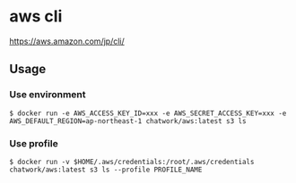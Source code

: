 # aws cli

https://aws.amazon.com/jp/cli/

## Usage

### Use environment

```
$ docker run -e AWS_ACCESS_KEY_ID=xxx -e AWS_SECRET_ACCESS_KEY=xxx -e AWS_DEFAULT_REGION=ap-northeast-1 chatwork/aws:latest s3 ls
```

### Use profile

```
$ docker run -v $HOME/.aws/credentials:/root/.aws/credentials chatwork/aws:latest s3 ls --profile PROFILE_NAME
```

